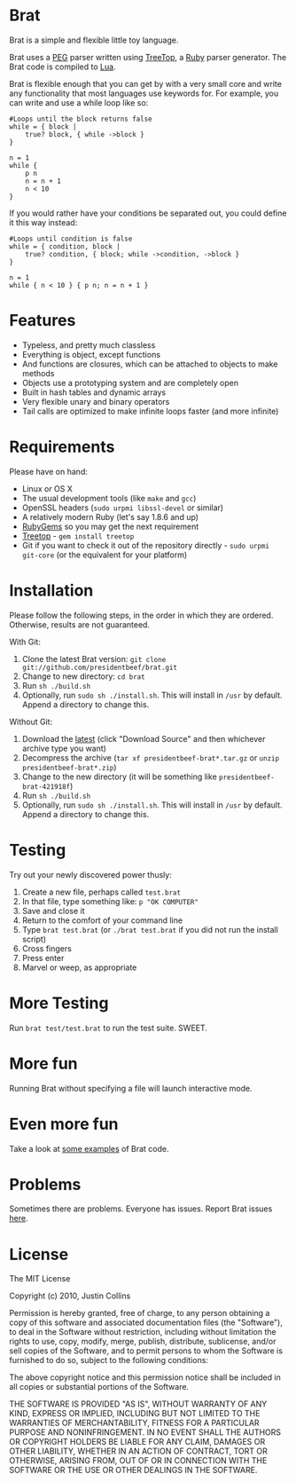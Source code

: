 # Brat

Brat is a simple and flexible little toy language.

Brat uses a [PEG](http://en.wikipedia.org/wiki/Parsing_expression_grammar) parser written using [TreeTop](http://treetop.rubyforge.org/index.html), a [Ruby](http://ruby-lang.org) parser generator. The Brat code is compiled to [Lua](http://www.lua.org/).

Brat is flexible enough that you can get by with a very small core and write any functionality that most languages use keywords for. For example, you can write and use a while loop like so:

    #Loops until the block returns false
    while = { block |
        true? block, { while ->block }
    }

    n = 1
    while {
        p n
        n = n + 1
        n < 10
    }

If you would rather have your conditions be separated out, you could define it this way instead:

    #Loops until condition is false
    while = { condition, block |
        true? condition, { block; while ->condition, ->block }
    }   

    n = 1 
    while { n < 10 } { p n; n = n + 1 }


# Features

* Typeless, and pretty much classless
* Everything is object, except functions
* And functions are closures, which can be attached to objects to make methods
* Objects use a prototyping system and are completely open
* Built in hash tables and dynamic arrays
* Very flexible unary and binary operators
* Tail calls are optimized to make infinite loops faster (and more infinite)

# Requirements

Please have on hand:

* Linux or OS X
* The usual development tools (like `make` and `gcc`)
* OpenSSL headers (`sudo urpmi libssl-devel` or similar)
* A relatively modern Ruby (let's say 1.8.6 and up)
* [RubyGems](http://rubyforge.org/projects/rubygems/) so you may get the next requirement
* [Treetop](http://treetop.rubyforge.org/) - `gem install treetop`
* Git if you want to check it out of the repository directly - `sudo urpmi git-core` (or the equivalent for your platform)

# Installation

Please follow the following steps, in the order in which they are ordered. Otherwise, results are not guaranteed.

With Git:

   1. Clone the latest Brat version: `git clone git://github.com/presidentbeef/brat.git`
   2. Change to new directory: `cd brat`
   3. Run `sh ./build.sh`
   4. Optionally, run `sudo sh ./install.sh`. This will install in `/usr` by default. Append a directory to change this.


Without Git:

   1. Download the [latest](http://github.com/presidentbeef/brat) (click "Download Source" and then whichever archive type you want)
   2. Decompress the archive (`tar xf presidentbeef-brat*.tar.gz` or `unzip presidentbeef-brat*.zip`)
   3. Change to the new directory (it will be something like `presidentbeef-brat-421918f`)
   3. Run `sh ./build.sh`
   4. Optionally, run `sudo sh ./install.sh`. This will install in `/usr` by default. Append a directory to change this.

# Testing

Try out your newly discovered power thusly:

   1. Create a new file, perhaps called `test.brat`
   2. In that file, type something like: `p "OK COMPUTER"`
   3. Save and close it
   4. Return to the comfort of your command line
   5. Type `brat test.brat` (or `./brat test.brat` if you did not run the install script)
   6. Cross fingers
   7. Press enter
   8. Marvel or weep, as appropriate 

# More Testing

Run `brat test/test.brat` to run the test suite. SWEET.

# More fun

Running Brat without specifying a file will launch interactive mode.

# Even more fun

Take a look at [some examples](http://presidentbeef.github.com/brat/examples.html) of Brat code.

# Problems

Sometimes there are problems. Everyone has issues. Report Brat issues [here](http://github.com/presidentbeef/brat/issues).

# License

The MIT License

Copyright (c) 2010, Justin Collins

Permission is hereby granted, free of charge, to any person obtaining a copy
of this software and associated documentation files (the "Software"), to deal
in the Software without restriction, including without limitation the rights
to use, copy, modify, merge, publish, distribute, sublicense, and/or sell
copies of the Software, and to permit persons to whom the Software is
furnished to do so, subject to the following conditions:

The above copyright notice and this permission notice shall be included in
all copies or substantial portions of the Software.

THE SOFTWARE IS PROVIDED "AS IS", WITHOUT WARRANTY OF ANY KIND, EXPRESS OR
IMPLIED, INCLUDING BUT NOT LIMITED TO THE WARRANTIES OF MERCHANTABILITY,
FITNESS FOR A PARTICULAR PURPOSE AND NONINFRINGEMENT. IN NO EVENT SHALL THE
AUTHORS OR COPYRIGHT HOLDERS BE LIABLE FOR ANY CLAIM, DAMAGES OR OTHER
LIABILITY, WHETHER IN AN ACTION OF CONTRACT, TORT OR OTHERWISE, ARISING FROM,
OUT OF OR IN CONNECTION WITH THE SOFTWARE OR THE USE OR OTHER DEALINGS IN
THE SOFTWARE.


